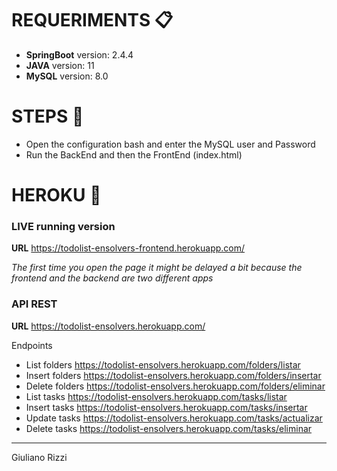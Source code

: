 # REQUERIMENTS 📋

* **SpringBoot** version: 2.4.4
* **JAVA** version: 11
* **MySQL** version: 8.0

# STEPS 🔧
* Open the configuration bash and enter the MySQL user and Password 
* Run the BackEnd and then the FrontEnd (index.html)
                                           
# HEROKU 🚀                 
                                            
### LIVE running version
**URL** 
https://todolist-ensolvers-frontend.herokuapp.com/

_The first time you open the page it might be delayed a bit because the frontend and the backend are two different apps_

### API REST 

**URL**
https://todolist-ensolvers.herokuapp.com/

Endpoints
* List folders
https://todolist-ensolvers.herokuapp.com/folders/listar
* Insert folders
https://todolist-ensolvers.herokuapp.com/folders/insertar
* Delete folders
https://todolist-ensolvers.herokuapp.com/folders/eliminar
* List tasks
https://todolist-ensolvers.herokuapp.com/tasks/listar
* Insert tasks
https://todolist-ensolvers.herokuapp.com/tasks/insertar
* Update tasks
https://todolist-ensolvers.herokuapp.com/tasks/actualizar
* Delete tasks
https://todolist-ensolvers.herokuapp.com/tasks/eliminar



---
Giuliano Rizzi
